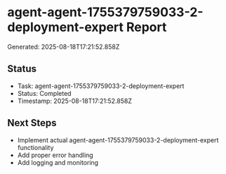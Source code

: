 # agent-agent-1755379759033-2-deployment-expert Report

Generated: 2025-08-18T17:21:52.858Z

## Status
- Task: agent-agent-1755379759033-2-deployment-expert
- Status: Completed
- Timestamp: 2025-08-18T17:21:52.858Z

## Next Steps
- Implement actual agent-agent-1755379759033-2-deployment-expert functionality
- Add proper error handling
- Add logging and monitoring
